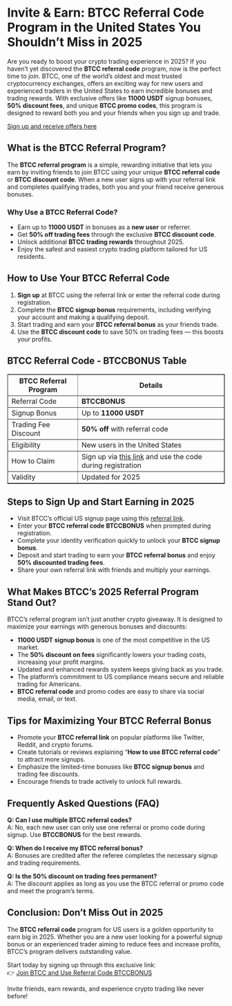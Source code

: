 
<h1>Invite &amp; Earn: BTCC Referral Code Program in the United States You Shouldn’t Miss in 2025</h1>
<p>Are you ready to boost your crypto trading experience in 2025? If you haven’t yet discovered the <strong>BTCC referral code</strong> program, now is the perfect time to join. BTCC, one of the world’s oldest and most trusted cryptocurrency exchanges, offers an exciting way for new users and experienced traders in the United States to earn incredible bonuses and trading rewards. With exclusive offers like <strong>11000 USDT</strong> signup bonuses, <strong>50% discount fees</strong>, and unique <strong>BTCC promo codes</strong>, this program is designed to reward both you and your friends when you sign up and trade.</p>
<p><a href="https://partner.btcc.com/us/c/BTCCBONUS/9303" target="_blank">Sign up and receive offers here</a></p>

<img src="https://images.mirror-media.xyz/publication-images/ueC9oOHfKwXrYumG_JCkP.jpeg?height=500&amp;width=1000" decoding="async" data-nimg="fill" class="css-xah9so" style="position: absolute; inset: 0px; box-sizing: border-box; padding: 0px; border: none; margin: auto; display: block; width: 0px; height: 0px; min-width: 100%; max-width: 100%; min-height: 100%; max-height: 100%;">
<h2>What is the BTCC Referral Program?</h2>
<p>The <strong>BTCC referral program</strong> is a simple, rewarding initiative that lets you earn by inviting friends to join BTCC using your unique <strong>BTCC referral code</strong> or <strong>BTCC discount code</strong>. When a new user signs up with your referral link and completes qualifying trades, both you and your friend receive generous bonuses.</p>
<h3>Why Use a BTCC Referral Code?</h3>
<ul>
<li>Earn up to <strong>11000 USDT</strong> in bonuses as a <strong>new user</strong> or referrer.</li>
<li>Get <strong>50% off trading fees</strong> through the exclusive <strong>BTCC discount code</strong>.</li>
<li>Unlock additional <strong>BTCC trading rewards</strong> throughout 2025.</li>
<li>Enjoy the safest and easiest crypto trading platform tailored for US residents.</li>
</ul>
<h2>How to Use Your BTCC Referral Code</h2>
<ol>
<li><strong>Sign up</strong> at BTCC using the referral link or enter the referral code during registration.</li>
<li>Complete the <strong>BTCC signup bonus</strong> requirements, including verifying your account and making a qualifying deposit.</li>
<li>Start trading and earn your <strong>BTCC referral bonus</strong> as your friends trade.</li>
<li>Use the <strong>BTCC discount code</strong> to save 50% on trading fees — this boosts your profits.</li>
</ol>
<h2>BTCC Referral Code - BTCCBONUS Table</h2>
<table border="1" cellpadding="8" cellspacing="0" style="border-collapse: collapse; max-width: 600px;">
<thead>
<tr>
<th>BTCC Referral Program</th>
<th>Details</th>
</tr>
</thead>
<tbody>
<tr>
<td>Referral Code</td>
<td><strong>BTCCBONUS</strong></td>
</tr>
<tr>
<td>Signup Bonus</td>
<td>Up to <strong>11000 USDT</strong></td>
</tr>
<tr>
<td>Trading Fee Discount</td>
<td><strong>50% off</strong> with referral code</td>
</tr>
<tr>
<td>Eligibility</td>
<td>New users in the United States</td>
</tr>
<tr>
<td>How to Claim</td>
<td>Sign up via <a href="https://partner.btcc.com/us/c/BTCCBONUS/9303" target="_blank" rel="noopener noreferrer">this link</a> and use the code during registration</td>
</tr>
<tr>
<td>Validity</td>
<td>Updated for 2025</td>
</tr>
</tbody>
</table>
<h2>Steps to Sign Up and Start Earning in 2025</h2>
<ul>
<li>Visit BTCC’s official US signup page using this <a href="https://partner.btcc.com/us/c/BTCCBONUS/9303" target="_blank" rel="noopener noreferrer">referral link</a>.</li>
<li>Enter your <strong>BTCC referral code</strong> <strong>BTCCBONUS</strong> when prompted during registration.</li>
<li>Complete your identity verification quickly to unlock your <strong>BTCC signup bonus</strong>.</li>
<li>Deposit and start trading to earn your <strong>BTCC referral bonus</strong> and enjoy <strong>50% discounted trading fees</strong>.</li>
<li>Share your own referral link with friends and multiply your earnings.</li>
</ul>
<h2>What Makes BTCC’s 2025 Referral Program Stand Out?</h2>
<p>BTCC’s referral program isn’t just another crypto giveaway. It is designed to maximize your earnings with generous bonuses and discounts:</p>
<ul>
<li><strong>11000 USDT signup bonus</strong> is one of the most competitive in the US market.</li>
<li>The <strong>50% discount on fees</strong> significantly lowers your trading costs, increasing your profit margins.</li>
<li>Updated and enhanced rewards system keeps giving back as you trade.</li>
<li>The platform’s commitment to US compliance means secure and reliable trading for Americans.</li>
<li><strong>BTCC referral code</strong> and promo codes are easy to share via social media, email, or text.</li>
</ul>
<h2>Tips for Maximizing Your BTCC Referral Bonus</h2>
<ul>
<li>Promote your <strong>BTCC referral link</strong> on popular platforms like Twitter, Reddit, and crypto forums.</li>
<li>Create tutorials or reviews explaining “<strong>How to use BTCC referral code</strong>” to attract more signups.</li>
<li>Emphasize the limited-time bonuses like <strong>BTCC signup bonus</strong> and trading fee discounts.</li>
<li>Encourage friends to trade actively to unlock full rewards.</li>
</ul>
<h2>Frequently Asked Questions (FAQ)</h2>
<p><strong>Q: Can I use multiple BTCC referral codes?</strong><br />
A: No, each new user can only use one referral or promo code during signup. Use <strong>BTCCBONUS</strong> for the best rewards.</p>
<p><strong>Q: When do I receive my BTCC referral bonus?</strong><br />
A: Bonuses are credited after the referee completes the necessary signup and trading requirements.</p>
<p><strong>Q: Is the 50% discount on trading fees permanent?</strong><br />
A: The discount applies as long as you use the BTCC referral or promo code and meet the program’s terms.</p>
<h2>Conclusion: Don’t Miss Out in 2025</h2>
<p>The <strong>BTCC referral code</strong> program for US users is a golden opportunity to earn big in 2025. Whether you are a new user looking for a powerful signup bonus or an experienced trader aiming to reduce fees and increase profits, BTCC’s program delivers outstanding value.</p>
<p>Start today by signing up through this exclusive link:<br />
👉 <a href="https://partner.btcc.com/us/c/BTCCBONUS/9303" target="_blank" rel="noopener noreferrer">Join BTCC and Use Referral Code BTCCBONUS</a></p>
<p>Invite friends, earn rewards, and experience crypto trading like never before!</p>
</body>
</html>
